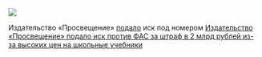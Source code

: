 <!--2025-02-16 07:49:21-->
<div class="yb">
  <div class="rss smaller1 habr"><img src="https://habrastorage.org/getpro/habr/upload_files/888/2f7/9ba/8882f79ba1b4c5eadb7ccbb857cda201.png" /><p>Издательство «Просвещение» <a href="https://www.rbc.ru/technology_and_media/15/02/2025/67b066049a7947bb5ac96890" rel="noopener noreferrer nofollow">подало</a> иск под номером <a href="https://kad.arbitr.ru/Card/d2ce2487-636c-40b8-8df0-c50afa557078" rel="noopener... <br><a class="light" href="https://habr.com/ru/news/882950/?utm_source=habrahabr&utm_medium=rss&utm_campaign=882950">Издательство «Просвещение» подало иск против ФАС за штраф в 2 млрд рублей из-за высоких цен на школьные учебники</a></div>
</div>
